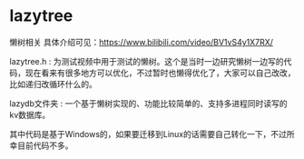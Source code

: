 # lazytree
懒树相关
具体介绍可见：https://www.bilibili.com/video/BV1vS4y1X7RX/

lazytree.h : 为测试视频中用于测试的懒树。这个是当时一边研究懒树一边写的代码，现在看来有很多地方可以优化，不过暂时也懒得优化了，大家可以自己改改，比如递归改循环什么的。

lazydb文件夹 : 一个基于懒树实现的、功能比较简单的、支持多进程同时读写的kv数据库。

其中代码是基于Windows的，如果要迁移到Linux的话需要自己转化一下，不过所幸目前代码不多。

